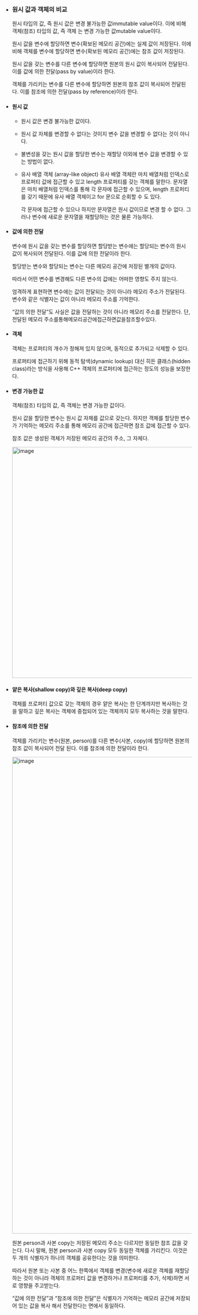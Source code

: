 - ### 원시 값과 객체의 비교
  원시 타입의 값, 즉 원시 값은 변경 불가능한 값immutable value이다. 이에 비해 객체(참조) 타입의 값, 즉 객체 는 변경 가능한 값mutable value이다.

  원시 값을 변수에 할당하면 변수(확보된 메모리 공간)에는 실제 값이 저장된다. 이에 비해 객체를 변수에 할당하면 변수(확보된 메모리 공간)에는 참조 값이 저장된다.

  원시 값을 갖는 변수를 다른 변수에 할당하면 원본의 원시 값이 복사되어 전달된다. 이를 값에 의한 전달(pass by value)이라 한다.

  객체를 가리키는 변수를 다른 변수에 할당하면 원본의 참조 값이 복사되어 전달된다. 이를 참조에 의한 전달(pass by reference)이라 한다.
- #### 원시 값
  
  - 원시 값은 변경 불가능한 값이다.
  - 원시 값 자체를 변경할 수 없다는 것이지 변수 값을 변경할 수 없다는 것이 아니다.
  - 불변성을 갖는 원시 값을 할당한 변수는 재할당 이외에 변수 값을 변경할 수 있는 방법이 없다.
 
  - 유사 배열 객체 (array-like object)
      유사 배열 객체란 마치 배열처럼 인덱스로 프로퍼티 값에 접근할 수 있고 length 프로퍼티를 갖는 객체를 말한다. 문자열은 마치 배열처럼 인덱스를 통해 각 문자에 접근할 수 있으며, length 프로퍼티를 갖기 때문에 유사 배열 객체이고 for 문으로 순회할 수 도 있다.

      각 문자에 접근할 수 있으나 하지만 문자열은 원시 값이므로 변경 할 수 없다. 그러나 변수에 새로운 문자열을 재할당하는 것은 물론 가능하다.

- #### 값에 의한 전달

  변수에 원시 값을 갖는 변수를 할당하면 할당받는 변수에는 할당되는 변수의 원시 값이 복사되어 전달된다. 이를 값에 의한 전달이라 한다.

  할당받는 변수와 할당되는 변수는 다른 메모리 공간에 저장된 별개의 값이다.

  따라서 어떤 변수를 변경해도 다른 변수의 값에는 어떠한 영향도 주지 않는다.

  엄격하게 표현하면 변수에는 값이 전달되는 것이 아니라 메모리 주소가 전달된다. 변수와 같은 식별자는 값이 아니라 메모리 주소를 기억한다.

  “값의 의한 전달”도 사실은 값을 전달하는 것이 아니라 메모리 주소를 전달한다. 단, 전달된 메모리 주소를통해메모리공간에접근하면값을참조할수있다.

- #### 객체

    객체는 프로퍼티의 개수가 정해져 있지 않으며, 동적으로 추가되고 삭제할 수 있다.

    프로퍼티에 접근하기 위해 동적 탐색(dynamic lookup) 대신 히든 클래스(hidden class)라는 방식을 사용해 C++ 객체의 프로퍼티에 접근하는 정도의 성능을 보장한다. 

- #### 변경 가능한 값

    객체(참조) 타입의 값, 즉 객체는 변경 가능한 값이다.

    원시 값을 할당한 변수는 원시 값 자체를 값으로 갖는다. 하지만 객체를 할당한 변수가 기억하는 메모리 주소를 통해 메모리 공간에 접근하면 참조 값에 접근할 수 있다.

    참조 값은 생성된 객체가 저장된 메모리 공간의 주소, 그 자체다.

  <img width="618" alt="image" src="https://github.com/Yoonkyoungme/js-deep-dive-study/assets/76903801/7eccb7a6-1463-4261-9fde-aed9259ee986">


- #### 얕은 복사(shallow copy)와 깊은 복사(deep copy)

    객체를 프로퍼티 값으로 갖는 객체의 경우 얕은 복사는 한 단계까지만 복사하는 것을 말하고 깊은 복사는 객체에 중첩되어 있는 객체까지 모두 복사하는 것을 말한다.


- #### 참조에 의한 전달

  객체를 가리키는 변수(원본, person)를 다른 변수(사본, copy)에 할당하면 원본의 참조 값이 복사되어 전달 된다. 이를 참조에 의한 전달이라 한다.

  <img width="1275" alt="image" src="https://github.com/Yoonkyoungme/js-deep-dive-study/assets/76903801/67e3a4df-6750-4a2d-9ca3-42862337a479">

  원본 person과 사본 copy는 저장된 메모리 주소는 다르지만 동일한 참조 값을 갖는다. 다시 말해, 원본 person과 사본 copy 모두 동일한 객체를 가리킨다. 이것은 두 개의 식별자가 하나의 객체를 공유한다는 것을 의미한다.

  따라서 원본 또는 사본 중 어느 한쪽에서 객체를 변경(변수에 새로운 객체를 재할당하는 것이 아니라 객체의 프로퍼티 값을 변경하거나 프로퍼티를 추가, 삭제)하면 서로 영향을 주고받는다.

  “값에 의한 전달”과 “참조에 의한 전달”은 식별자가 기억하는 메모리 공간에 저장되어 있는 값을 복사 해서 전달한다는 면에서 동일하다.

  
